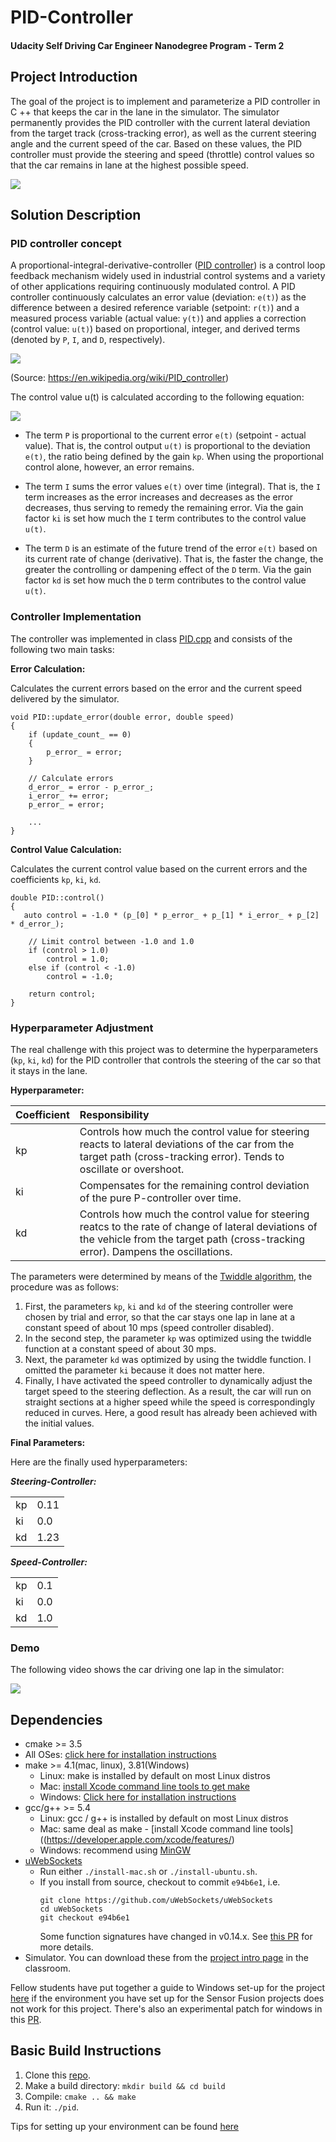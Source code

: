 # **PID-Controller**

#### Udacity Self Driving Car Engineer Nanodegree Program - Term 2

## Project Introduction
The goal of the project is to implement and parameterize a PID controller in C ++ that keeps the car in the lane in the simulator. The simulator permanently provides the PID controller with the current lateral deviation from the target track (cross-tracking error), as well as the current steering angle and the current speed of the car. Based on these values, the PID controller must provide the steering and speed (throttle) control values so that the car remains in lane at the highest possible speed.

![](assets/demo-video.gif)

## Solution Description

### PID controller concept
A proportional-integral-derivative-controller ([PID controller](https://en.wikipedia.org/wiki/PID_controller)) is a control loop feedback mechanism widely used in industrial control systems and a variety of other applications requiring continuously modulated control. A PID controller continuously calculates an error value (deviation: `e(t)`) as the difference between a desired reference variable (setpoint: `r(t)`) and a measured process variable (actual value: `y(t)`) and applies a correction (control value: `u(t)`) based on proportional, integer, and derived terms (denoted by `P`, `I`, and `D`, respectively).

![](assets/PID_en.png)

(Source: https://en.wikipedia.org/wiki/PID_controller)

The control value u(t) is calculated according to the following equation: 

![](assets/pid-equation.svg)

* The term `P` is proportional to the current error `e(t)` (setpoint - actual value). That is, the control output `u(t)` is proportional to the deviation `e(t)`, the ratio being defined by the gain `kp`. When using the proportional control alone, however, an error remains.

* The term `I` sums the error values `e(t)` over time (integral). That is, the `I` term increases as the error increases and decreases as the error decreases, thus serving to remedy the remaining error. Via the gain factor `ki` is set how much the `I` term contributes to the control value `u(t)`.

* The term `D` is an estimate of the future trend of the error `e(t)` based on its current rate of change (derivative). That is, the faster the change, the greater the controlling or dampening effect of the `D` term. Via the gain factor `kd` is set how much the `D` term contributes to the control value `u(t)`.

### Controller Implementation
The controller was implemented in class [PID.cpp](src/PID.cpp) and consists of the following two main tasks:

**Error Calculation:**

Calculates the current errors based on the error and the current speed delivered by the simulator.

```
void PID::update_error(double error, double speed)
{
    if (update_count_ == 0)
    {
        p_error_ = error;
    }

    // Calculate errors  
    d_error_ = error - p_error_;
    i_error_ += error;
    p_error_ = error;
    
    ...
}
```

**Control Value Calculation:**

Calculates the current control value based on the current errors and the coefficients `kp`, `ki`, `kd`.

```
double PID::control()
{
   auto control = -1.0 * (p_[0] * p_error_ + p_[1] * i_error_ + p_[2] * d_error_);

    // Limit control between -1.0 and 1.0
    if (control > 1.0)
        control = 1.0;
    else if (control < -1.0)
        control = -1.0;

    return control;
}
```

### Hyperparameter Adjustment
The real challenge with this project was to determine the hyperparameters (`kp`, `ki`, `kd`) for the PID controller that controls the steering of the car so that it stays in the lane.

**Hyperparameter:**

|Coefficient|Responsibility|
|:----------|:-------------|
|kp         |Controls how much the control value for steering reacts to lateral deviations of the car from the  target path (cross-tracking error). Tends to oscillate or overshoot.|
|ki         |Compensates for the remaining control deviation of the pure P-controller over time.|
|kd         |Controls how much the control value for steering reatcs to the rate of change of lateral deviations of the vehicle from the target path (cross-tracking error). Dampens the oscillations.|

The parameters were determined by means of the [Twiddle algorithm](https://www.youtube.com/watch?v=2uQ2BSzDvXs), the procedure was as follows:

1. First, the parameters `kp`, `ki` and `kd` of the steering controller were chosen by trial and error, so that the car stays one lap in lane at a constant speed of about 10 mps (speed controller disabled).
2. In the second step, the parameter `kp` was optimized using the twiddle function at a constant speed of about 30 mps.
3. Next, the parameter `kd` was optimized by using the twiddle function. I omitted the parameter `ki` because it does not matter here.
4. Finally, I have activated the speed controller to dynamically adjust the target speed to the steering deflection. As a result, the car will run on straight sections at a higher speed while the speed is correspondingly reduced in curves. Here, a good result has already been achieved with the initial values.

**Final Parameters:**

Here are the finally used hyperparameters:

***Steering-Controller:***

|||
|----|------|
| kp | 0.11 |
| ki | 0.0  |
| kd | 1.23 |

***Speed-Controller:***

|||
|----|-----|
| kp | 0.1 |
| ki | 0.0 |
| kd | 1.0 |

### Demo
The following video shows the car driving one lap in the simulator:

[![](assets/demo-video.jpg)](https://youtu.be/cCA34V0hxpo)

## Dependencies

* cmake >= 3.5
 * All OSes: [click here for installation instructions](https://cmake.org/install/)
* make >= 4.1(mac, linux), 3.81(Windows)
  * Linux: make is installed by default on most Linux distros
  * Mac: [install Xcode command line tools to get make](https://developer.apple.com/xcode/features/)
  * Windows: [Click here for installation instructions](http://gnuwin32.sourceforge.net/packages/make.htm)
* gcc/g++ >= 5.4
  * Linux: gcc / g++ is installed by default on most Linux distros
  * Mac: same deal as make - [install Xcode command line tools]((https://developer.apple.com/xcode/features/)
  * Windows: recommend using [MinGW](http://www.mingw.org/)
* [uWebSockets](https://github.com/uWebSockets/uWebSockets)
  * Run either `./install-mac.sh` or `./install-ubuntu.sh`.
  * If you install from source, checkout to commit `e94b6e1`, i.e.
    ```
    git clone https://github.com/uWebSockets/uWebSockets 
    cd uWebSockets
    git checkout e94b6e1
    ```
    Some function signatures have changed in v0.14.x. See [this PR](https://github.com/udacity/CarND-MPC-Project/pull/3) for more details.
* Simulator. You can download these from the [project intro page](https://github.com/udacity/self-driving-car-sim/releases) in the classroom.

Fellow students have put together a guide to Windows set-up for the project [here](https://s3-us-west-1.amazonaws.com/udacity-selfdrivingcar/files/Kidnapped_Vehicle_Windows_Setup.pdf) if the environment you have set up for the Sensor Fusion projects does not work for this project. There's also an experimental patch for windows in this [PR](https://github.com/udacity/CarND-PID-Control-Project/pull/3).

## Basic Build Instructions

1. Clone this [repo](https://github.com/aboerzel/PID-Control.git).
2. Make a build directory: `mkdir build && cd build`
3. Compile: `cmake .. && make`
4. Run it: `./pid`. 

Tips for setting up your environment can be found [here](https://classroom.udacity.com/nanodegrees/nd013/parts/40f38239-66b6-46ec-ae68-03afd8a601c8/modules/0949fca6-b379-42af-a919-ee50aa304e6a/lessons/f758c44c-5e40-4e01-93b5-1a82aa4e044f/concepts/23d376c7-0195-4276-bdf0-e02f1f3c665d)
